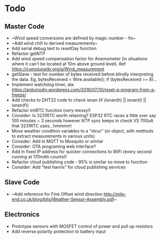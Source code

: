# Todo

## Master Code

* ~Wind speed conversions are defined by magic number - fix~
* ~Add wind chill to derived measurements~
* Add serial debug text to resetDay function
* Refactor getNTP
* Add wind speed compensation factor for Anemometer (in situations where it can't be located at 10m above ground level). Ref https://cumuluswiki.org/a/Wind_measurement
* getSlave - test for number of bytes received before blindly interpreting the data. Eg, bytesReceived = Wire.available(); if (bytesReceived == 8)...
* Implement watchdog timer, ala: https://arduinodiy.wordpress.com/2016/07/10/reset-a-program-from-a-freeze/
* Add checks to DHT22 code to check isnan (if (isnan(h) || isnan(t) || isnan(f))
* Refactor initRTC function (very messy!)
* Consider: Is 3231RTC worth retaining? ESP32 RTC races a little over say 100 minutes ~ 3 seconds however NTP sync keeps in check VS 700uA that 3231RTC uses...hmmmm!
* Move weather condition variables to a "struc" (or object, with methods to extract measurements in various units)
* Consider: Add in MQTT to Mosquito or similar
* Consider: OTA programing web interface?
* Add in fixed IP address for quicker connections to WiFi (every second running at 170mAh counts!)
* Refactor cloud publishing code - 95% is similar so move to function
* Consider: Add "test harnis" for cloud publishing services

## Slave Code

* ~Add reference for Fine Offset wind direction http://mile-end.co.uk/blog/bits/Weather-Sensor-Assembly.pdf~

## Electronics

* Prototype sensors with MOSFET control of power and pull up resistors
* Add reverse polarity protection to battery input
